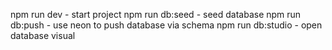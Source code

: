 npm run dev - start project
npm run db:seed - seed database
npm run db:push - use neon to push database via schema
npm run db:studio - open database visual
